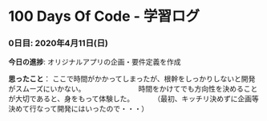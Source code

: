 # 100 Days Of Code - 学習ログ

### 0日目: 2020年4月11日(日)

**今日の進捗**: オリジナルアプリの企画・要件定義を作成

**思ったこと**： ここで時間がかかってしまったが、根幹をしっかりしないと開発がスムーズにいかない。
　　　　　　　 時間をかけてでも方向性を決めることが大切であると、身をもって体験した。
        　　　（最初、キッチリ決めずに企画等決めて行なって開発にはいったので・・・）
